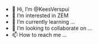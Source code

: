 - 👋 Hi, I’m @KeesVerspui
- 👀 I’m interested in ZEM
- 🌱 I’m currently learning ...
- 💞️ I’m looking to collaborate on ...
- 📫 How to reach me ...

<!---
KeesVerspui/KeesVerspui is a ✨ special ✨ repository because its `README.md` (this file) appears on your GitHub profile.
You can click the Preview link to take a look at your changes.
--->
